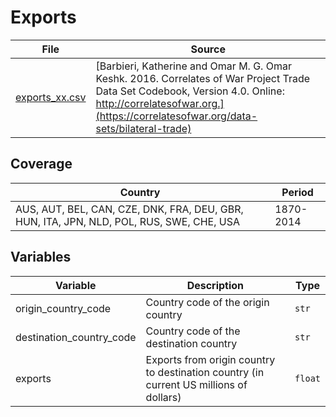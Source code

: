 # Exports

File | Source
---|---
[exports_xx.csv](https://github.com/cverluise/patentcity/tree/feature/assets/assets) | [Barbieri, Katherine and Omar M. G. Omar Keshk. 2016. Correlates of War Project Trade Data Set Codebook, Version 4.0. Online: http://correlatesofwar.org.](https://correlatesofwar.org/data-sets/bilateral-trade)

## Coverage

Country | Period
---|---
AUS, AUT, BEL, CAN, CZE, DNK, FRA, DEU, GBR, HUN, ITA, JPN, NLD, POL, RUS, SWE, CHE, USA | 1870-2014


## Variables

Variable|Description    | Type
---|---|---
origin_country_code     | Country code of the origin country| `str`
destination_country_code| Country code of the destination country | `str`
exports                | Exports from origin country to destination country (in current US millions of dollars) | `float`
